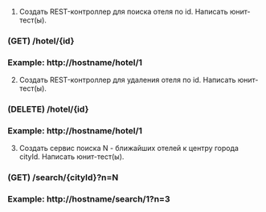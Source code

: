 1. Создать REST-контроллер для поиска отеля по id. Написать юнит-тест(ы).
### (GET) /hotel/{id} 
### Example: http://hostname/hotel/1
2. Создать REST-контроллер для удаления отеля по id. Написать юнит-тест(ы).
### (DELETE) /hotel/{id}
### Example: http://hostname/hotel/1
3. Создать сервис поиска N - ближайших отелей к центру города cityId. Написать юнит-тест(ы).
### (GET) /search/{cityId}?n=N
### Example: http://hostname/search/1?n=3

